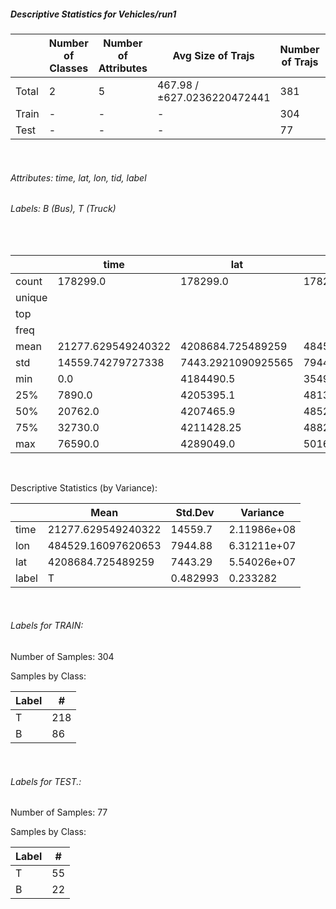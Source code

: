 ##### Descriptive Statistics for Vehicles/run1


|       |   Number of Classes |   Number of Attributes |           Avg Size of Trajs |   Number of Trajs | Hold-out   |   Number of Points |   Longest Size |   Shortest Size |
|-------|---------------------|------------------------|-----------------------------|-------------------|------------|--------------------|----------------|-----------------|
| Total | 2                   | 5                      | 467.98 / ±627.0236220472441 | 381               | 100%       |             178299 |           1095 |              76 |
| Train | -                   | -                      | -                           | 304               | 79.79%     |             142807 |           1095 |              29 |
| Test  | -                   | -                      | -                           | 77                | 20.21%     |              35492 |            964 |              76 |

&nbsp;

###### Attributes: time, lat, lon, tid, label


###### Labels: B (Bus), T (Truck)

&nbsp;

|        | time               | lat                | lon                | label   |
|--------|--------------------|--------------------|--------------------|---------|
| count  | 178299.0           | 178299.0           | 178299.0           | 178299  |
| unique |                    |                    |                    | 2       |
| top    |                    |                    |                    | T       |
| freq   |                    |                    |                    | 112203  |
| mean   | 21277.629549240322 | 4208684.725489259  | 484529.16097620653 |         |
| std    | 14559.74279727338  | 7443.2921090925565 | 7944.880110480408  |         |
| min    | 0.0                | 4184490.5          | 354975.6           |         |
| 25%    | 7890.0             | 4205395.1          | 481322.6           |         |
| 50%    | 20762.0            | 4207465.9          | 485293.8           |         |
| 75%    | 32730.0            | 4211428.25         | 488203.69999999995 |         |
| max    | 76590.0            | 4289049.0          | 501635.0           |         |

&nbsp;

Descriptive Statistics (by Variance): 


|       | Mean               |      Std.Dev |    Variance |
|-------|--------------------|--------------|-------------|
| time  | 21277.629549240322 | 14559.7      | 2.11986e+08 |
| lon   | 484529.16097620653 |  7944.88     | 6.31211e+07 |
| lat   | 4208684.725489259  |  7443.29     | 5.54026e+07 |
| label | T                  |     0.482993 | 0.233282    |

&nbsp;

###### Labels for TRAIN:


Number of Samples: 304
Samples by Class:
| Label   |   # |
|---------|-----|
| T       | 218 |
| B       |  86 |

&nbsp;

###### Labels for TEST.:


Number of Samples: 77
Samples by Class:
| Label   |   # |
|---------|-----|
| T       |  55 |
| B       |  22 |

&nbsp;

